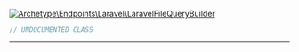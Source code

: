 <a href='https://github.com/ajthinking/archetype/blob/master/src/Endpoints/Laravel/LaravelFileQueryBuilder.php'>![Archetype\Endpoints\Laravel\LaravelFileQueryBuilder](https://img.shields.io/badge/-Archetype\Endpoints\Laravel\LaravelFileQueryBuilder-blue)
```php
// UNDOCUMENTED CLASS
```
<hr>